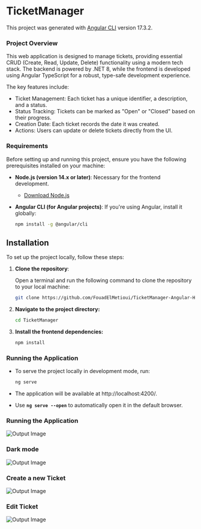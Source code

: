 # TicketManager

This project was generated with [Angular CLI](https://github.com/angular/angular-cli) version 17.3.2.

### Project Overview 
This web application is designed to manage tickets, providing essential CRUD (Create, Read, Update, Delete) functionality using a modern tech stack. The backend is powered by .NET 8, while the frontend is developed using Angular  TypeScript for a robust, type-safe development experience.

The key features include:

- Ticket Management: Each ticket has a unique identifier, a description, and a status.
- Status Tracking: Tickets can be marked as "Open" or "Closed" based on their progress.
- Creation Date: Each ticket records the date it was created.
- Actions: Users can update or delete tickets directly from the UI.


### Requirements
Before setting up and running this project, ensure you have the following prerequisites installed on your machine:

- **Node.js (version 14.x or later)**: Necessary for the frontend development.
    - [Download Node.js](https://nodejs.org/)

- **Angular CLI (for Angular projects)**: If you're using Angular, install it globally:
  ```bash
  npm install -g @angular/cli

## Installation

To set up the project locally, follow these steps:

1. **Clone the repository**:

   Open a terminal and run the following command to clone the repository to your local machine:

   ```bash
   git clone https://github.com/FouadElMetioui/TicketManager-Angular-Hahn-Software-Test.git

2. **Navigate to the project directory:**
   ```bash
   cd TicketManager 


3. **Install the frontend dependencies:**
   ```bash
   npm install

### Running the Application
- To serve the project locally in development mode, run:

   ```bash
   ng serve
- The application will be available at http://localhost:4200/.
- Use **`ng serve --open`** to automatically open it in the default browser.

### Running the Application
![Output Image](./images/img.png)

### Dark mode
![Output Image](./images/img_1.png)

### Create a new Ticket
![Output Image](./images/img_2.png)

### Edit Ticket
![Output Image](./images/img_3.png)

